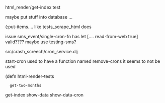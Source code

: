 






html_render/get-index test

 maybe put stuff into database ... 

(:put-items....
 like tests_scrape_html does





issue sms_event/single-cron-fn  has
let [....
     read-from-web true]  
valid????   maybe use testing-sms?










src/crash_screech/cron_service.clj

start-cron  used to have a function named remove-crons
it seems to not be used











(defn html-render-tests

      get-two-months
   get-index
   show-data
show-data-cron


